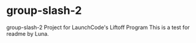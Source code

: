 # group-slash-2
group-slash-2 Project for LaunchCode's Liftoff Program
This is a test for readme by Luna.
